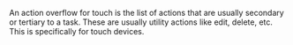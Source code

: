 An action overflow for touch is the list of actions that are usually secondary or tertiary to a task. These are usually utility actions like edit, delete, etc. This is specifically for touch devices.
